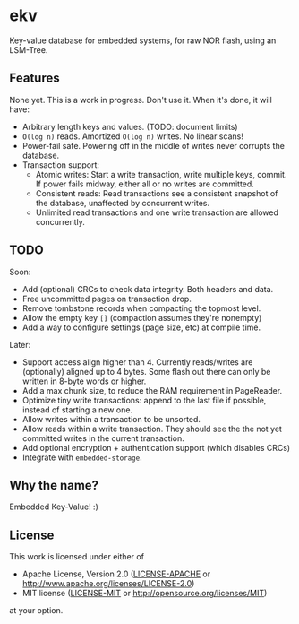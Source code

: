 # ekv

Key-value database for embedded systems, for raw NOR flash, using an LSM-Tree.

## Features

None yet. This is a work in progress. Don't use it. When it's done, it will have:

- Arbitrary length keys and values. (TODO: document limits)
- `O(log n)` reads. Amortized `O(log n)` writes. No linear scans!
- Power-fail safe. Powering off in the middle of writes never corrupts the database.
- Transaction support:
  - Atomic writes: Start a write transaction, write multiple keys, commit. If power fails midway, either all or no writes are committed.
  - Consistent reads: Read transactions see a consistent snapshot of the database, unaffected by concurrent writes.
  - Unlimited read transactions and one write transaction are allowed concurrently.

## TODO

Soon:

- Add (optional) CRCs to check data integrity. Both headers and data.
- Free uncommitted pages on transaction drop.
- Remove tombstone records when compacting the topmost level.
- Allow the empty key `[]` (compaction assumes they're nonempty)
- Add a way to configure settings (page size, etc) at compile time.

Later:

- Support access align higher than 4. Currently reads/writes are (optionally) aligned up to 4 bytes. Some flash out there can only be written in 8-byte words or higher.
- Add a max chunk size, to reduce the RAM requirement in PageReader.
- Optimize tiny write transactions: append to the last file if possible, instead of starting a new one.
- Allow writes within a transaction to be unsorted.
- Allow reads within a write transaction. They should see the the not yet committed writes in the current transaction.
- Add optional encryption + authentication support (which disables CRCs)
- Integrate with `embedded-storage`.

## Why the name?

Embedded Key-Value! :)

## License

This work is licensed under either of

- Apache License, Version 2.0 ([LICENSE-APACHE](LICENSE-APACHE) or
  <http://www.apache.org/licenses/LICENSE-2.0>)
- MIT license ([LICENSE-MIT](LICENSE-MIT) or <http://opensource.org/licenses/MIT>)

at your option.

